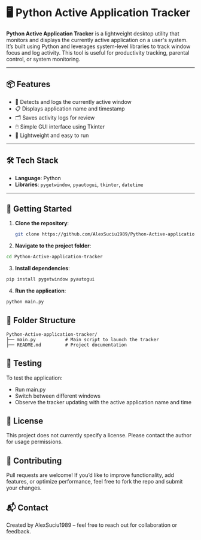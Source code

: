 # 🖥️ Python Active Application Tracker

**Python Active Application Tracker** is a lightweight desktop utility that monitors and displays the currently active application on a user's system. It’s built using Python and leverages system-level libraries to track window focus and log activity. This tool is useful for productivity tracking, parental control, or system monitoring.

---

## 📦 Features

- 🧭 Detects and logs the currently active window
- 📋 Displays application name and timestamp
- 🗂️ Saves activity logs for review
- 🖱️ Simple GUI interface using Tkinter
- 🧠 Lightweight and easy to run

---

## 🛠️ Tech Stack

- **Language**: Python  
- **Libraries**: `pygetwindow`, `pyautogui`, `tkinter`, `datetime`

---

## 🚀 Getting Started

1. **Clone the repository**:
   ```bash
   git clone https://github.com/AlexSuciu1989/Python-Active-application-tracker.git
   ```
2. **Navigate to the project folder**:

  ```bash
  cd Python-Active-application-tracker
  ```
3. **Install dependencies**:

  ```bash
  pip install pygetwindow pyautogui
  ```
4. **Run the application**:

  ```bash
  python main.py
  ```
## 📂 Folder Structure

  ```Code
  Python-Active-application-tracker/
  ├── main.py           # Main script to launch the tracker
  ├── README.md         # Project documentation
  ```
## 🧪 Testing
To test the application:
- Run main.py
- Switch between different windows
- Observe the tracker updating with the active application name and time

## 📄 License
This project does not currently specify a license. Please contact the author for usage permissions.

## 🙌 Contributing
Pull requests are welcome! If you’d like to improve functionality, add features, or optimize performance, feel free to fork the repo and submit your changes.

## 📬 Contact
Created by AlexSuciu1989 – feel free to reach out for collaboration or feedback.
